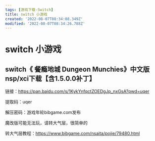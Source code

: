 ```yaml
---
tags: [游戏下载-Switch]
title: switch 小游戏
created: '2022-08-07T08:34:08.349Z'
modified: '2022-08-07T08:34:26.788Z'
---
```


# switch 小游戏

## switch《 餐瘾地城 Dungeon Munchies》中文版nsp/xci下载【含1.5.0.0补丁】

链接：https://pan.baidu.com/s/1KykYnfqctZOEDgJp_nxGsA?pwd=uqer

提取码：uqer

解压密码：游戏年轮bibgame.com发布

魔改版可能无法玩，请转大气层，很简单的

转大气层教程：https://www.bibgame.com/nsaita/pojie/79480.html
